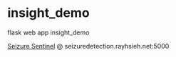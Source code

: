 # insight_demo
flask web app insight_demo

[Seizure Sentinel](seizuredetection.rayhsieh.net:5000) @ seizuredetection.rayhsieh.net:5000